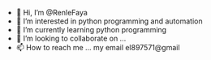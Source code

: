 - 👋 Hi, I’m @RenleFaya
- 👀 I’m interested in python programming and automation
- 🌱 I’m currently learning python programming
- 💞️ I’m looking to collaborate on ...
- 📫 How to reach me ... my email el897571@gmail

<!---
RenleFaya/RenleFaya is a ✨ special ✨ repository because its `README.md` (this file) appears on your GitHub profile.
You can click the Preview link to take a look at your changes.
--->
